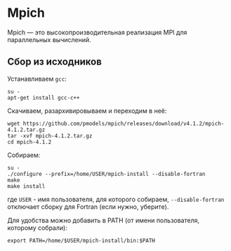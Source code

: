 # Mpich

Mpich — это высокопроизводительная реализация MPI для параллельных вычислений.

## Сбор из исходников
Устанавливаем `gcc`:
```shell
su -
apt-get install gcc-c++
```

Скачиваем, разархивировываем и переходим в неё:
```shell
wget https://github.com/pmodels/mpich/releases/download/v4.1.2/mpich-4.1.2.tar.gz
tar -xvf mpich-4.1.2.tar.gz 
cd mpich-4.1.2
```

Собираем:
```shell
su -
./configure --prefix=/home/USER/mpich-install --disable-fortran
make
make install
```
где `USER` - имя пользователя, для которого собираем, `--disable-fortran` отключает сборку для Fortran (если нужно, уберите).

Для удобства можно добавить в PATH (от имени пользователя, которому собрали):
```shell
export PATH=/home/$USER/mpich-install/bin:$PATH
```
